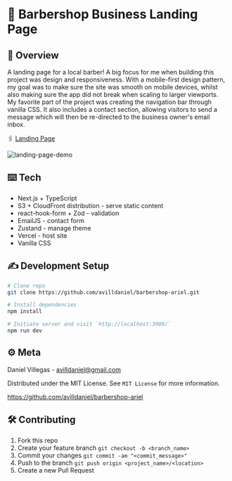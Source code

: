 # 💈 Barbershop Business Landing Page

## 📝 Overview

A landing page for a local barber! A big focus for me when building
this project was design and responsiveness. With a mobile-first
design pattern, my goal was to make sure the site was smooth on
mobile devices, whilst also making sure the app did not break when
scaling to larger viewports. My favorite part of the project was
creating the navigation bar through vanilla CSS. It also includes a
contact section, allowing visitors to send a message which will then
be re-directed to the business owner's email inbox.

🖇 [Landing Page](https://barbershop-ariel.vercel.app/)

![landing-page-demo](https://d1i3aib8o7oh3l.cloudfront.net/portfolio/onguard.gif)

## ⌨️ Tech

- Next.js + TypeScript
- S3 + CloudFront distribution - serve static content
- react-hook-form + Zod - validation
- EmailJS - contact form
- Zustand - manage theme
- Vercel - host site
- Vanilla CSS

## ✍️ Development Setup

```bash
# Clone repo
git clone https://github.com/avilldaniel/barbershop-ariel.git

# Install dependencies
npm install

# Initiate server and visit `http://localhost:3000/`
npm run dev
```

## ⚙️ Meta

Daniel Villegas - [avilldaniel@gmail.com](avilldaniel@gmail.com)

Distributed under the MIT License. See `MIT License` for more information.

https://github.com/avilldaniel/barbershop-ariel


## 🛠 Contributing
1. Fork this repo
2. Create your feature branch `git checkout -b <branch_name>`
3. Commit your changes `git commit -am "<commit_message>"`
4. Push to the branch `git push origin <project_name>/<location>`
5. Create a new Pull Request
